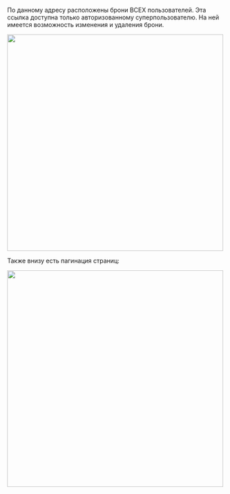 По данному адресу расположены брони ВСЕХ пользователей.
Эта ссылка доступна только авторизованному суперпользователю.
На ней имеется возможность изменения и удаления брони.


<img style="height:500px" src="../images/admin_view_orders.JPG">


Также внизу есть пагинация страниц: 

<img style="height:500px" src="../images/admin_view_orders_pag.JPG">
